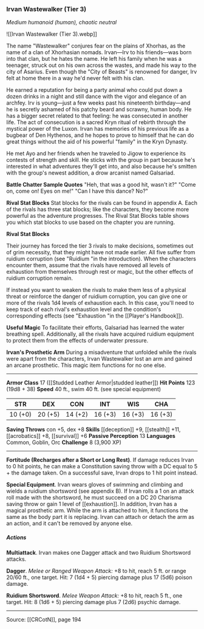 ### Irvan Wastewalker (Tier 3)
_Medium humanoid (human), chaotic neutral_

![[Irvan Wastewalker (Tier 3).webp]]

The name "Wastewalker" conjures fear on the plains of Xhorhas, as the name of a clan of Xhorhasian nomads. Irvan—Irv to his friends—was born into that clan, but he hates the name. He left his family when he was a teenager, struck out on his own across the wastes, and made his way to the city of Asarius. Even though the "City of Beasts" is renowned for danger, Irv felt at home there in a way he'd never felt with his clan.

He earned a reputation for being a party animal who could put down a dozen drinks in a night and still dance with the vigor and elegance of an archfey. Irv is young—just a few weeks past his nineteenth birthday—and he is secretly ashamed of his patchy beard and scrawny, human body. He has a bigger secret related to that feeling: he was consecuted in another life. The act of consecution is a sacred Kryn ritual of rebirth through the mystical power of the Luxon. Irvan has memories of his previous life as a bugbear of Den Hythenos, and he hopes to prove to himself that he can do great things without the aid of his powerful "family" in the Kryn Dynasty.

He met Ayo and her friends when he traveled to Jigow to experience its contests of strength and skill. He sticks with the group in part because he's interested in what adventures they'll get into, and also because he's smitten with the group's newest addition, a drow arcanist named Galsariad.

**Battle Chatter Sample Quotes** "Heh, that was a good hit, wasn't it?" "Come on, come on! Eyes on me!" "Can I have this dance? No?"



**Rival Stat Blocks** Stat blocks for the rivals can be found in appendix A. Each of the rivals has three stat blocks; like the characters, they become more powerful as the adventure progresses. The Rival Stat Blocks table shows you which stat blocks to use based on the chapter you are running.

**Rival Stat Blocks** 

Their journey has forced the tier 3 rivals to make decisions, sometimes out of grim necessity, that they might have not made earlier. All five suffer from ruidium corruption (see "Ruidium "in the introduction). When the characters encounter them, assume that the rivals have removed all levels of exhaustion from themselves through rest or magic, but the other effects of ruidium corruption remain.

If instead you want to weaken the rivals to make them less of a physical threat or reinforce the danger of ruidium corruption, you can give one or more of the rivals 1d4 levels of exhaustion each. In this case, you'll need to keep track of each rival's exhaustion level and the condition's corresponding effects (see "Exhaustion "in the [[Player's Handbook]]).

**Useful Magic** To facilitate their efforts, Galsariad has learned the water breathing spell. Additionally, all the rivals have acquired ruidium equipment to protect them from the effects of underwater pressure.


**Irvan's Prosthetic Arm** During a misadventure that unfolded while the rivals were apart from the characters, Irvan Wastewalker lost an arm and gained an arcane prosthetic. This magic item functions for no one else.







---

**Armor Class** 17 ([[Studded Leather Armor|studded leather]])
**Hit Points** 123 (19d8 + 38)
**Speed** 40 ft., swim 40 ft. (see special equipment)

| STR     | DEX     | CON     | INT     | WIS     | CHA     |
|---------|---------|---------|---------|---------|---------|
| 10 (+0) | 20 (+5) | 14 (+2) | 16 (+3) | 16 (+3) | 16 (+3) |

**Saving Throws** con +5, dex +8
**Skills** [[deception]] +9, [[stealth]] +11, [[acrobatics]] +8, [[survival]] +6
**Passive Perception** 13
**Languages** Common, Goblin, Orc
**Challenge** 8 (3,900 XP)

---

**Fortitude (Recharges after a Short or Long Rest)**. If damage reduces Irvan to 0 hit points, he can make a Constitution saving throw with a DC equal to 5 + the damage taken. On a successful save, Irvan drops to 1 hit point instead.

**Special Equipment**. Irvan wears gloves of swimming and climbing and wields a ruidium shortsword (see appendix B). If Irvan rolls a 1 on an attack roll made with the shortsword, he must succeed on a DC 20 Charisma saving throw or gain 1 level of [[exhaustion]]. In addition, Irvan has a magical prosthetic arm. While the arm is attached to him, it functions the same as the body part it is replacing. Irvan can attach or detach the arm as an action, and it can't be removed by anyone else.

##### Actions
**Multiattack**. Irvan makes one Dagger attack and two Ruidium Shortsword attacks.

**Dagger**. _Melee or Ranged Weapon Attack:_ +8 to hit, reach 5 ft. or range 20/60 ft., one target. Hit: 7 (1d4 + 5) piercing damage plus 17 (5d6) poison damage.

**Ruidium Shortsword**. _Melee Weapon Attack:_ +8 to hit, reach 5 ft., one target. Hit: 8 (1d6 + 5) piercing damage plus 7 (2d6) psychic damage.


---

Source: [[CRCotN]], page 194